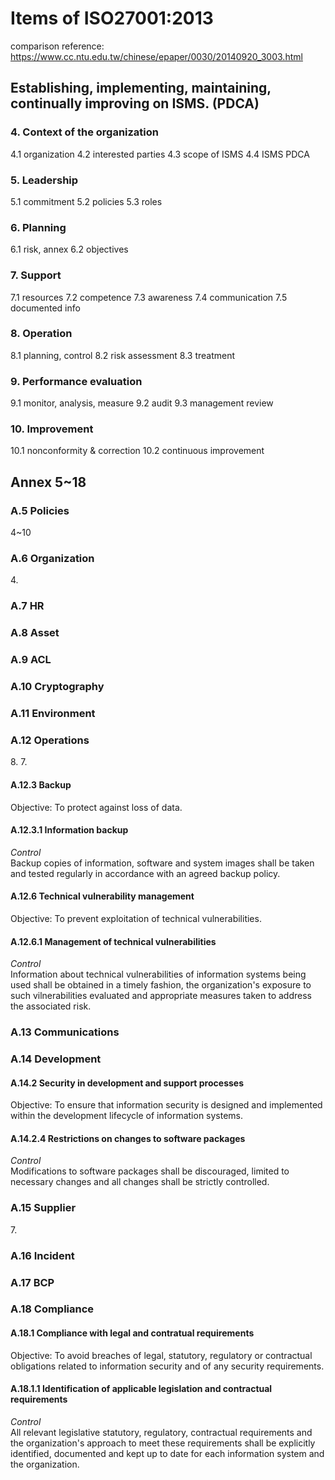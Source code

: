 # Items of ISO27001:2013 
comparison reference: https://www.cc.ntu.edu.tw/chinese/epaper/0030/20140920_3003.html

## Establishing, implementing, maintaining, continually improving on ISMS. (PDCA)
### 4. Context of the organization
4.1 organization 4.2 interested parties 4.3 scope of ISMS 4.4 ISMS PDCA
### 5. Leadership
5.1 commitment 5.2 policies 5.3 roles
### 6. Planning
6.1 risk, annex 6.2 objectives
### 7. Support
7.1 resources 7.2 competence 7.3 awareness 7.4 communication 7.5 documented info
### 8. Operation
8.1 planning, control 8.2 risk assessment 8.3 treatment
### 9. Performance evaluation
9.1 monitor, analysis, measure 9.2 audit 9.3 management review
### 10. Improvement
10.1 nonconformity & correction 10.2 continuous improvement

## Annex 5~18
### A.5 Policies
4~10
### A.6 Organization
4\.
### A.7 HR
### A.8 Asset
### A.9 ACL
### A.10 Cryptography
### A.11 Environment
### A.12 Operations
8\. 7\.
#### A.12.3 Backup
Objective: To protect against loss of data.
#### A.12.3.1 Information backup
<i>Control</i><br>
Backup copies of information, software and system images shall be taken and tested regularly in accordance with an agreed backup policy.
#### A.12.6 Technical vulnerability management
Objective: To prevent exploitation of technical vulnerabilities.
#### A.12.6.1 Management of technical vulnerabilities
<i>Control</i><br>
Information about technical vulnerabilities of information systems being used shall be obtained in a timely fashion, the organization's exposure to such vilnerabilities evaluated and appropriate measures taken to address the associated risk.

### A.13 Communications
### A.14 Development
#### A.14.2 Security in development and support processes
Objective: To ensure that information security is designed and implemented within the development lifecycle of information systems.
#### A.14.2.4 Restrictions on changes to software packages
<i>Control</i><br>
Modifications to software packages shall be discouraged, limited to necessary changes and all changes shall be strictly controlled.

### A.15 Supplier
7\.
### A.16 Incident
### A.17 BCP
### A.18 Compliance
#### A.18.1 Compliance with legal and contratual requirements
Objective: To avoid breaches of legal, statutory, regulatory or contractual obligations related to information security and of any security requirements.
#### A.18.1.1 Identification of applicable legislation and contractual requirements
<i>Control</i><br>
All relevant legislative statutory, regulatory, contractual requirements and the organization's approach to meet these requirements shall be explicitly identified, documented and kept up to date for each information system and the organization.
